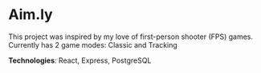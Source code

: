 # Aim.ly

This project was inspired by my love of first-person shooter (FPS) games. Currently has 2 game modes: Classic and Tracking

__Technologies__: React, Express, PostgreSQL